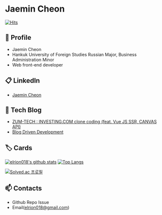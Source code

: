 # Jaemin Cheon

[![Hits](https://hits.seeyoufarm.com/api/count/incr/badge.svg?url=https%3A%2F%2Fgithub.com%2Felrion018&count_bg=%2379C83D&title_bg=%23555555&icon=&icon_color=%23E7E7E7&title=hits&edge_flat=false)](https://hits.seeyoufarm.com)

## 👋 Profile

* Jaemin Cheon
* Hankuk University of Foreign Studies Russian Major, Business Administration Minor
* Web front-end developer

  
## 📋 LinkedIn

* [Jaemin Cheon](https://www.linkedin.com/in/jaemin-cheon-5a6a65169/)

## 📜 Tech Blog
* [ZUM-TECH : INVESTING.COM clone coding (feat. Vue JS SSR, CANVAS API)](https://zuminternet.github.io/zum-front-investing-clone/)
* [Blog Driven Development](https://velog.io/@elrion018)

## 🏷️ Cards

[![elrion018's github stats](https://github-readme-stats.vercel.app/api?username=elrion018&show_icons=true&hide_border=true)](https://github.com/elrion018) [![Top Langs](https://github-readme-stats.vercel.app/api/top-langs/?username=elrion018&layout=compact)](https://github.com/elrion018)

[![Solved.ac
프로필](http://mazassumnida.wtf/api/v2/generate_badge?boj=elrion21)](https://solved.ac/elrion21)



## 📫 Contacts

* Github Repo Issue
* Email(elrion018@gmail.com)

<!--
**elrion018/elrion018** is a ✨ _special_ ✨ repository because its `README.md` (this file) appears on your GitHub profile.

Here are some ideas to get you started:

- 🔭 I’m currently working on ...
- 🌱 I’m currently learning ...
- 👯 I’m looking to collaborate on ...
- 🤔 I’m looking for help with ...
- 💬 Ask me about ...
- 📫 How to reach me: ...
- 😄 Pronouns: ...
- ⚡ Fun fact: ...
-->
